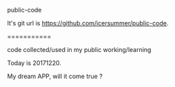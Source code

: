 public-code

It's git url is https://github.com/icersummer/public-code.

===========

code collected/used in my public working/learning

Today is 20171220.

My dream APP, will it come true ?

